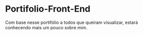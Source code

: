 # Portifolio-Front-End
Com base nesse portifólio a todos que queiram visualizar, estará conhecendo mais um pouco sobre mim.
